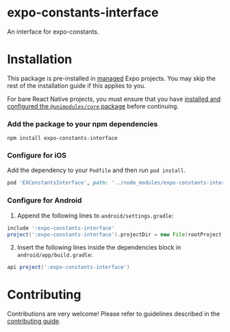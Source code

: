 # expo-constants-interface

An interface for expo-constants.

# Installation

This package is pre-installed in [managed](https://docs.expo.io/versions/latest/introduction/managed-vs-bare/) Expo projects. You may skip the rest of the installation guide if this applies to you.

For bare React Native projects, you must ensure that you have [installed and configured the `@unimodules/core` package](https://github.com/unimodules/core) before continuing.

### Add the package to your npm dependencies

```
npm install expo-constants-interface
```

### Configure for iOS

Add the dependency to your `Podfile` and then run `pod install`.

```ruby
pod 'EXConstantsInterface', path: '../node_modules/expo-constants-interface/ios'
```

### Configure for Android

1. Append the following lines to `android/settings.gradle`:

```gradle
include ':expo-constants-interface'
project(':expo-constants-interface').projectDir = new File(rootProject.projectDir, '../node_modules/expo-constants-interface/android')
```

2. Insert the following lines inside the dependencies block in `android/app/build.gradle`:
```gradle
api project(':expo-constants-interface')
```

# Contributing

Contributions are very welcome! Please refer to guidelines described in the [contributing guide]( https://github.com/expo/expo#contributing).
